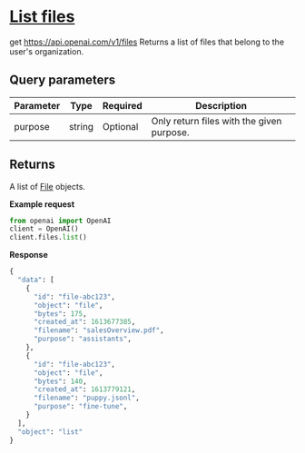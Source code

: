 # [List files](/docs/api-reference/files/list)
get https://api.openai.com/v1/files 
Returns a list of files that belong to the user's organization. 
## Query parameters 
| Parameter | Type   | Required | Description|
| --- | --- | --- | --- |
| purpose | string | Optional | Only return files with the given purpose.| 
## Returns 
A list of
                [File](/docs/api-reference/files/object) objects. 

**Example request**
```python
from openai import OpenAI
client = OpenAI()
client.files.list()
```

**Response**
```python
{
  "data": [
    {
      "id": "file-abc123",
      "object": "file",
      "bytes": 175,
      "created_at": 1613677385,
      "filename": "salesOverview.pdf",
      "purpose": "assistants",
    },
    {
      "id": "file-abc123",
      "object": "file",
      "bytes": 140,
      "created_at": 1613779121,
      "filename": "puppy.jsonl",
      "purpose": "fine-tune",
    }
  ],
  "object": "list"
}
```
